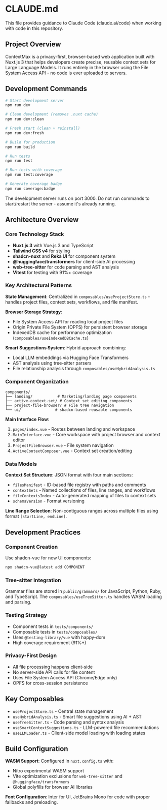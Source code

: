# CLAUDE.md

This file provides guidance to Claude Code (claude.ai/code) when working with code in this repository.

## Project Overview

ContextMax is a privacy-first, browser-based web application built with Nuxt.js 3 that helps developers create precise, reusable context sets for Large Language Models. It runs entirely in the browser using the File System Access API - no code is ever uploaded to servers.

## Development Commands

```bash
# Start development server
npm run dev

# Clean development (removes .nuxt cache)
npm run dev:clean

# Fresh start (clean + reinstall)
npm run dev:fresh

# Build for production
npm run build

# Run tests
npm run test

# Run tests with coverage
npm run test:coverage

# Generate coverage badge
npm run coverage:badge
```

The development server runs on port 3000. Do not run commands to start/restart the server - assume it's already running.

## Architecture Overview

### Core Technology Stack
- **Nuxt.js 3** with Vue.js 3 and TypeScript
- **Tailwind CSS v4** for styling
- **shadcn-nuxt** and **Reka UI** for component system
- **@huggingface/transformers** for client-side AI processing
- **web-tree-sitter** for code parsing and AST analysis
- **Vitest** for testing with 91%+ coverage

### Key Architectural Patterns

**State Management**: Centralized in `composables/useProjectStore.ts` - handles project files, context sets, workflows, and file manifest.

**Browser Storage Strategy**:
- File System Access API for reading local project files
- Origin Private File System (OPFS) for persistent browser storage
- IndexedDB cache for performance optimization (`composables/useIndexedDBCache.ts`)

**Smart Suggestions System**: Hybrid approach combining:
- Local LLM embeddings via Hugging Face Transformers
- AST analysis using tree-sitter parsers
- File relationship analysis through `composables/useHybridAnalysis.ts`

### Component Organization

```
components/
├── landing/           # Marketing/landing page components
├── active-context-set/ # Context set editing components
├── project-file-browser/ # File tree navigation
└── ui/               # shadcn-based reusable components
```

**Main Interface Flow**:
1. `pages/index.vue` - Routes between landing and workspace
2. `MainInterface.vue` - Core workspace with project browser and context editor
3. `ProjectFileBrowser.vue` - File system navigation
4. `ActiveContextComposer.vue` - Context set creation/editing

### Data Models

**Context Set Structure**: JSON format with four main sections:
- `filesManifest` - ID-based file registry with paths and comments
- `contextSets` - Named collections of files, line ranges, and workflows
- `fileContextsIndex` - Auto-generated mapping of files to context sets
- `schemaVersion` - Format versioning

**Line Range Selection**: Non-contiguous ranges across multiple files using format `[startLine, endLine]`.

## Development Practices

### Component Creation
Use shadcn-vue for new UI components:
```bash
npx shadcn-vue@latest add COMPONENT
```

### Tree-sitter Integration
Grammar files are stored in `public/grammars/` for JavaScript, Python, Ruby, and TypeScript. The `composables/useTreeSitter.ts` handles WASM loading and parsing.

### Testing Strategy
- Component tests in `tests/components/`
- Composable tests in `tests/composables/`
- Uses `@testing-library/vue` with happy-dom
- High coverage requirement (91%+)

### Privacy-First Design
- All file processing happens client-side
- No server-side API calls for file content
- Uses File System Access API (Chrome/Edge only)
- OPFS for cross-session persistence

## Key Composables

- `useProjectStore.ts` - Central state management
- `useHybridAnalysis.ts` - Smart file suggestions using AI + AST
- `useTreeSitter.ts` - Code parsing and syntax analysis
- `useSmartContextSuggestions.ts` - LLM-powered file recommendations
- `useLLMLoader.ts` - Client-side model loading with loading states

## Build Configuration

**WASM Support**: Configured in `nuxt.config.ts` with:
- Nitro experimental WASM support
- Vite optimization exclusions for `web-tree-sitter` and `@huggingface/transformers`
- Global polyfills for browser AI libraries

**Font Configuration**: Inter for UI, JetBrains Mono for code with proper fallbacks and preloading.